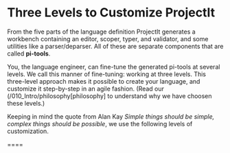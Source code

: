 









# Three Levels to Customize ProjectIt

From the five parts of the language definition ProjectIt generates a workbench containing an editor, scoper, typer,
and validator, and some utilities like a parser/deparser.
All of these are separate components that are called **pi-tools**.

You, the language engineer, can fine-tune the generated pi-tools at several levels.
We call this manner of fine-tuning: working at three levels.
This three-level approach makes it possible to create your language,
and customize it step-by-step in an agile fashion.
(Read our (/010_Intro/philosophy[philosophy] to understand why we have choosen these levels.)

Keeping in mind the quote from Alan Kay *Simple things should be simple, complex things should be possible*,
we use the following levels of customization.

====
<figcaption id='three-levels]
.Three level customization
(/images/050_Three_Levels_of_Customization.png[three level customization]
====

. On the *first level*, based solely on the metamodel definition in the AST, defaults are generated for every part of the workbench.
  For instance, the default scoper simply finds that every name in a model is visible everywhere.
  At this level you already have a fully working environment for your language.
. Of course the defaults will look rather rough.
  On the *second level*, the other definitions (in the `.edit`, `.scope`, `.valid`, and `.type` files) are
  taken into account.
  When a definition for the editor, for instance, is present, it is used to generate a more  suitable solution.
  The presentation in the editor could be more concise, using certain keywords etc.
  More on how to utilize the second level can be found in our (/040_Second_level/tutorials-intro[tutorials].
. The *third level* takes hand-coding in TypeScript, but produces a result that is extremely adjusted to your needs.
  More on how to use the third level can be found in the tutorial on (/050_Third_level/framework-tutorial[Using the Framework].

ProjectIt combines definitions at each level into one application, where the third level precedes the second, and
the second level precedes the first.
For instance, the generated editor will per (/040_Second_level/langdef-tutorial#concept[**concept**] in the language:

. use the *hand-made projection* from level 3, when this is present. If not, the editor will
. use the *projection generated from the editor definition* from level 2, when this definition is present.
  Finally, when no definition is present, the editor will
. use the *default projection* from level 1, the one generated when no `.edit` definition file is present.

This allows the language engineer to start quickly with a working (but some what rough) language environment
and piece by piece refine this on either the second or the third level.

At the time of writing this approach is implemented for the editor and validator, in future this will also apply to the
scoper and typer.

